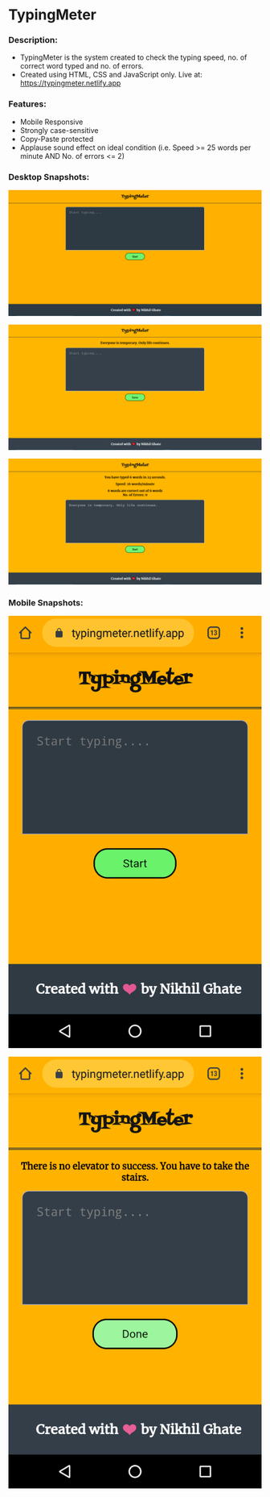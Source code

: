 ﻿# TypingMeter
### Description: 
- TypingMeter is the system created to check the typing speed, no. of correct word typed and no. of errors. 
- Created using HTML, CSS and JavaScript only. Live at: https://typingmeter.netlify.app

### Features:
- Mobile Responsive
- Strongly case-sensitive
- Copy-Paste protected
- Applause sound effect on ideal condition (i.e. Speed >= 25 words per minute AND No. of errors <= 2)

 
### Desktop Snapshots:

![](screenshots/Screenshot1.png)

![](screenshots/Screenshot2.png)

![](screenshots/Screenshot3.png)

### Mobile Snapshots:

![](screenshots/Screenshot4.png)

![](screenshots/Screenshot5.png)